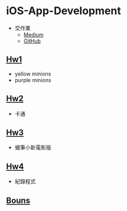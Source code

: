 # iOS-App-Development
+ 交作業
  + [Medium](https://medium.com/%E5%BD%BC%E5%BE%97%E6%BD%98%E7%9A%84-swift-ios-app-%E9%96%8B%E7%99%BC%E6%95%99%E5%AE%A4/%E5%A6%82%E4%BD%95%E7%B9%B3%E4%BA%A4-swift-ios-app-%E4%BD%9C%E6%A5%AD-9005cbb1492b)
  + [GitHub](https://medium.com/%E5%BD%BC%E5%BE%97%E6%BD%98%E7%9A%84-swift-ios-app-%E9%96%8B%E7%99%BC%E5%95%8F%E9%A1%8C%E8%A7%A3%E7%AD%94%E9%9B%86/%E5%A6%82%E4%BD%95%E5%B0%87-ios-app-%E4%BD%9C%E6%A5%AD%E4%B8%8A%E5%82%B3%E5%88%B0-github-135416069dfd)
## [Hw1](https://github.com/qaz12312/iOS-App-Development/tree/main/DemoHw1/hw1)
+ yellow minions
+ purple minions

## [Hw2]()
+ 卡通

## [Hw3]()
+ 蠟筆小新電影版

## [Hw4]()
+ 紀錄程式

## [Bouns](https://github.com/qaz12312/iOS-App-Development/tree/main/Bonus)
